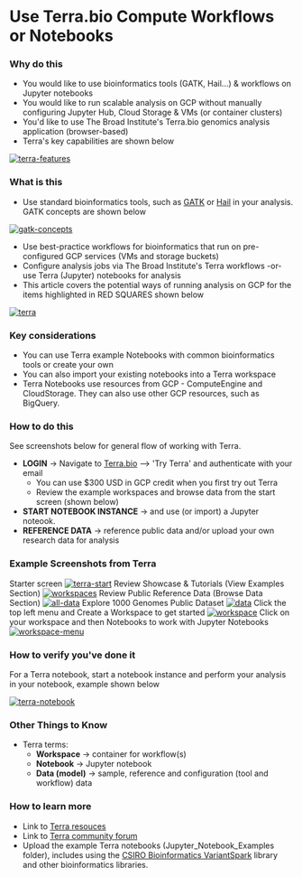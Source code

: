 # Use Terra.bio Compute Workflows or Notebooks

### Why do this

 - You would like to use bioinformatics tools (GATK, Hail...) & workflows on Jupyter notebooks
 - You would like to run scalable analysis on GCP without manually configuring Jupyter Hub, Cloud Storage & VMs (or container clusters)
 - You'd like to use The Broad Institute's Terra.bio genomics analysis application (browser-based) 
 - Terra's key capabilities are shown below 

 [![terra-features](/images/terra-features.png)]()


### What is this
 
 - Use standard bioinformatics tools, such as [GATK](https://software.broadinstitute.org/gatk/) or [Hail](https://hail.is/) in your analysis.  GATK concepts are shown below

 [![gatk-concepts](/images/gatk-concepts.png)]()
 - Use best-practice workflows for bioinformatics that run on pre-configured GCP services (VMs and storage buckets)
 - Configure analysis jobs via The Broad Institute's Terra workflows -or- use Terra (Jupyter) notebooks for analysis
 - This article covers the potential ways of running analysis on GCP for the items highlighted in RED SQUARES shown below

[![terra](/images/terra.png)]()


### Key considerations
- You can use Terra example Notebooks with common bioinformatics tools or create your own 
- You can also import your existing notebooks into a Terra workspace
- Terra Notebooks use resources from GCP - ComputeEngine and CloudStorage.  They can also use other GCP resources, such as BigQuery. 

### How to do this

See screenshots below for general flow of working with Terra.  
 - **LOGIN** -> Navigate to [Terra.bio](https://terra.bio/) --> 'Try Terra' and authenticate with your email
   - You can use $300 USD in GCP credit when you first try out Terra
   - Review the example workspaces and browse data from the start screen (shown below)
- **START NOTEBOOK INSTANCE** -> and use (or import) a Jupyter noteook.  
- **REFERENCE DATA** -> reference public data and/or upload your own research data for analysis

### Example Screenshots from Terra

Starter screen
 [![terra-start](/images/terra-start.png)]()
Review Showcase & Tutorials (View Examples Section)
 [![workspaces](/images/workspaces.png)]()
Review Public Reference Data (Browse Data Section)
 [![all-data](/images/all-data.png)]()
Explore 1000 Genomes Public Dataset
 [![data](/images/data.png)]()
Click the top left menu and Create a Workspace to get started
 [![workspace](/images/workspace.png)]()
Click on your workspace and then Notebooks to work with Jupyter Notebooks
 [![workspace-menu](/images/workspace-menu.png)]()
 
### How to verify you've done it
 For a Terra notebook, start a notebook instance and perform your analysis in your notebook, example shown below 
 
    
   [![terra-notebook](/images/terra-notebook.png)]()  

### Other Things to Know
 - Terra terms:
    - **Workspace** -> container for workflow(s)
    - **Notebook** -> Jupyter notebook
    - **Data (model)** -> sample, reference and configuration (tool and workflow) data

### How to learn more
 - Link to [Terra resouces](https://support.terra.bio/hc/en-us)
 - Link to [Terra community forum](https://support.terra.bio/hc/en-us/community/topics/360000500432)
 - Upload the example Terra notebooks (Jupyter_Notebook_Examples folder), includes using the [CSIRO Bioinformatics VariantSpark](https://bioinformatics.csiro.au/variantspark) library and other bioinformatics libraries.